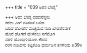 +++
title = "039 ಅರಸ ಬೇಡೈ"

+++
ಅರಸ ಬೇಡೈ ವರವನೆನ್ನನು  
ಕರೆದು ಮಿಗೆ ಪತಿಕರಿಸೆ ಬಳಿಕಾ  
ಬರಿದೆ ಹೋಹೆನೆ ಮೆಚ್ಚಿದುದ ನುಡಿ ಖೇಡತನವೇಕೆ  
ಹೊರೆ ಹೊಗದೆ ಹೇಳೆನಲು ನಗೆಮೊಗ  
ವರಳಿ ಹೊಂಪುಳಿಯೋಗಿ ಕೌರವ  
ರರಸ ನುಡಿದನು ಕಟ್ಟಿಕೊಡಿ ಧರ್ಮಜನ ತನಗೆಂದು    ॥39॥